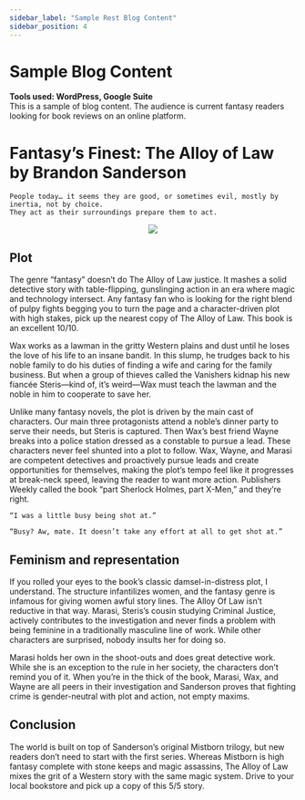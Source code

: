 ```yaml
---
sidebar_label: "Sample Rest Blog Content"
sidebar_position: 4
---
```


# Sample Blog Content

**Tools used: WordPress, Google Suite**  
This is a sample of blog content. The audience is current fantasy readers looking for book reviews on an online platform.

# Fantasy’s Finest: The Alloy of Law by Brandon Sanderson

```
People today… it seems they are good, or sometimes evil, mostly by inertia, not by choice.
They act as their surroundings prepare them to act.
```

<p align="center">
  <img src="/img/mistbornthealloyoflaw.jpg" />
</p>

## Plot

The genre “fantasy” doesn’t do The Alloy of Law justice.
It mashes a solid detective story with table-flipping, gunslinging action in an era where magic and technology intersect.
Any fantasy fan who is looking for the right blend of pulpy fights
begging you to turn the page and a character-driven plot with high stakes, pick
up the nearest copy of The Alloy of Law. This book is an excellent 10/10.

Wax works as a lawman in the gritty Western plains and dust until he loses the love of his life to an insane bandit. In this slump, he trudges back to his noble family to do his duties of finding a wife and caring for the family business. But when a group of thieves called the Vanishers kidnap his new fiancée Steris—kind of, it’s weird—Wax must teach the lawman and the noble in him to cooperate to save her.

Unlike many fantasy novels, the plot is driven by the main cast of characters. Our main three protagonists attend a noble’s dinner party to serve their needs, but Steris is captured. Then Wax’s best friend Wayne breaks into a police station dressed as a constable to pursue a lead. These characters never feel shunted into a plot to follow. Wax, Wayne, and Marasi are competent detectives and proactively pursue leads and create opportunities for themselves, making the plot’s tempo feel like it progresses at break-neck speed, leaving the reader to want more action. Publishers Weekly called the book “part Sherlock Holmes, part X-Men,” and they’re right.

```
“I was a little busy being shot at.”

“Busy? Aw, mate. It doesn’t take any effort at all to get shot at.”
```

## Feminism and representation

If you rolled your eyes to the book’s classic damsel-in-distress plot, I understand. The structure infantilizes women, and the fantasy genre is infamous for giving women awful story lines. The Alloy Of Law isn’t reductive in that way. Marasi, Steris’s cousin studying Criminal Justice, actively contributes to the investigation and never finds a problem with being feminine in a traditionally masculine line of work. While other characters are surprised, nobody insults her for doing so.

Marasi holds her own in the shoot-outs and does great detective work. While she is an exception to the rule in her society, the characters don’t remind you of it. When you’re in the thick of the book, Marasi, Wax, and Wayne are all peers in their investigation and Sanderson proves that fighting crime is gender-neutral with plot and action, not empty maxims.

## Conclusion

The world is built on top of Sanderson’s original Mistborn trilogy, but new readers don’t need to start with the first series. Whereas Mistborn is high fantasy complete with stone keeps and magic assassins, The Alloy of Law mixes the grit of a Western story with the same magic system. Drive to your local bookstore and pick up a copy of this 5/5 story.
